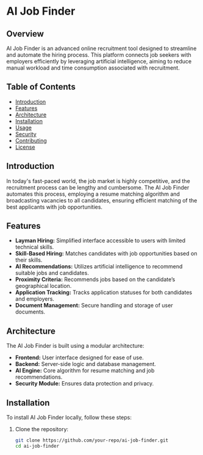 # AI Job Finder

## Overview
AI Job Finder is an advanced online recruitment tool designed to streamline and automate the hiring process. This platform connects job seekers with employers efficiently by leveraging artificial intelligence, aiming to reduce manual workload and time consumption associated with recruitment.

## Table of Contents
- [Introduction](#introduction)
- [Features](#features)
- [Architecture](#architecture)
- [Installation](#installation)
- [Usage](#usage)
- [Security](#security)
- [Contributing](#contributing)
- [License](#license)

## Introduction
In today's fast-paced world, the job market is highly competitive, and the recruitment process can be lengthy and cumbersome. The AI Job Finder automates this process, employing a resume matching algorithm and broadcasting vacancies to all candidates, ensuring efficient matching of the best applicants with job opportunities.

## Features
- **Layman Hiring:** Simplified interface accessible to users with limited technical skills.
- **Skill-Based Hiring:** Matches candidates with job opportunities based on their skills.
- **AI Recommendations:** Utilizes artificial intelligence to recommend suitable jobs and candidates.
- **Proximity Criteria:** Recommends jobs based on the candidate’s geographical location.
- **Application Tracking:** Tracks application statuses for both candidates and employers.
- **Document Management:** Secure handling and storage of user documents.

## Architecture
The AI Job Finder is built using a modular architecture:
- **Frontend:** User interface designed for ease of use.
- **Backend:** Server-side logic and database management.
- **AI Engine:** Core algorithm for resume matching and job recommendations.
- **Security Module:** Ensures data protection and privacy.

## Installation
To install AI Job Finder locally, follow these steps:
1. Clone the repository:
   ```bash
   git clone https://github.com/your-repo/ai-job-finder.git
   cd ai-job-finder
